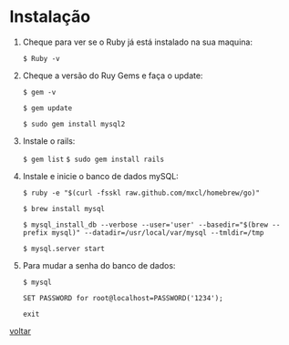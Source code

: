 # Instalação

1. Cheque para ver se o Ruby já está instalado na sua maquina:

	```$ Ruby -v```
2. Cheque a versão do Ruy Gems e faça o update:
	
	```$ gem -v```

	```$ gem update```

	```$ sudo gem install mysql2```

3. Instale o rails:
	
	```$ gem list```
	```$ sudo gem install rails```

4. Instale e inicie o banco de dados mySQL:

	```$ ruby -e "$(curl -fsskl raw.github.com/mxcl/homebrew/go)"```

	```$ brew install mysql```

	```$ mysql_install_db --verbose --user='user' --basedir="$(brew --prefix mysql)" --datadir=/usr/local/var/mysql --tmldir=/tmp```

	```$ mysql.server start```

5. Para mudar a senha do banco de dados:

	```$ mysql```

	```SET PASSWORD for root@localhost=PASSWORD('1234');```

	```exit```
	
<a class="btn btn-mini" href="readme.md">voltar</a>